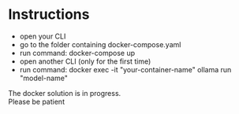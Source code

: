 # Instructions


- open your CLI
- go to the folder containing docker-compose.yaml
- run command: docker-compose up
- open another CLI (only for the first time)
- run command: docker exec -it "your-container-name" ollama run "model-name"  

The docker solution is in progress.  
Please be patient  